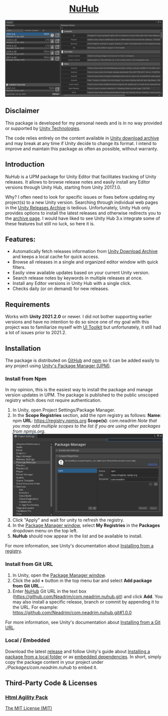 <h1 align="center">
    <a href="https://github.com/Neadrim/com.neadrim.nuhub">
        NuHub
    </a>
</h1>

![](Documentation~/Images/NuHubPreview.png?raw=true)

## Disclaimer

This package is developed for my personal needs and is in no way provided or supported by [Unity Technologies](https://unity.com/).

The code relies entirely on the content available in [Unity download archive](https://unity3d.com/get-unity/download/archive) and may break at any time if Unity decide to change its format. I intend to improve and maintain this package as often as possible, without warranty.

## Introduction

NuHub is a UPM package for Unity Editor that facilitates tracking of Unity releases. It allows to browse release notes and easily install any Editor versions through Unity Hub, starting from Unity 2017.1.0.

Why? I often need to look for specific issues or fixes before updating my project(s) to a new Unity version. Searching through individual web pages in the [Unity Releases Archive](https://unity3d.com/get-unity/download/archive) is tedious. Unfortunately, Unity Hub only provides options to install the latest releases and otherwise redirects you to the [archive page](https://unity3d.com/get-unity/download/archive). I would have liked to see Unity Hub 3.x integrate some of these features but still no luck, so here it is.

## Features:

- Automatically fetch releases information from [Unity Download Archive](https://unity3d.com/get-unity/download/archive) and keeps a local cache for quick access.
- Browse all releases in a single and organized editor window with quick filters.
- Easily view available updates based on your current Unity version.
- Search release notes by keywords in multiple releases at once.
- Install any Editor versions in Unity Hub with a single click.
- Checks daily (or on demand) for new releases.

## Requirements

Works with **Unity 2021.2.0** or newer.
I did not bother supporting earlier versions and have no intention to do so since one of my goal with this project was to familiarize myself with [UI Toolkit](https://docs.unity3d.com/2021.2/Documentation/Manual/UIElements.html) but unfortunately, it still had a lot of issues prior to 2021.2.

## Installation

The package is distributed on [GitHub]() and [npm](https://www.npmjs.com/) so it can be added easily to any project using [Unity's Package Manager (UPM)](https://docs.unity3d.com/2021.2/Documentation/Manual/Packages.html).

### Install from Npm

In my opinion, this is the easiest way to install the package and manage version updates in UPM. The package is published to the public unscoped registry which does not require authentication.

1. In Unity, open Project Settings/Package Manager.
2. In the **Scope Registries** section, add the npm registry as follows:
**Name**: npm
**URL**: https://registry.npmjs.org
**Scope(s)**: com.neadrim
*Note that you may add multiple scopes to the list if you are using other packages from npmjs.org.*
![](Documentation~/Images/NpmScopeSettings.png?raw=true)
3. Click "Apply" and wait for unity to refresh the registry.
4. In the [Package Manager window](https://docs.unity3d.com/2021.2/Documentation/Manual/upm-ui.html), select **My Registries** in the **Packages** dropdown menu on the top left.
5. **NuHub** should now appear in the list and be available to install.

For more information, see Unity's documentation about [Installing from a registry](https://docs.unity3d.com/2021.2/Documentation/Manual/upm-ui-install.html).

### Install from Git URL

1. In Unity, open the [Package Manager window](https://docs.unity3d.com/2021.2/Documentation/Manual/upm-ui.html).
2. Click the add **+** button in the top menu bar and select **Add package from Git URL...**
3. Enter [NuHub](https://github.com/Neadrim/com.neadrim.nuhub) Git URL in the text box (https://github.com/Neadrim/com.neadrim.nuhub.git) and click **Add**.
You may also install a specific release, branch or commit by appending it to the URL.
For example: https://github.com/Neadrim/com.neadrim.nuhub.git#1.0.0

For more information, see Unity's documentation about [Installing from a Git URL](https://docs.unity3d.com/2021.2/Documentation/Manual/upm-ui-giturl.html).

### Local / Embedded

Download the latest [release](https://github.com/Neadrim/com.neadrim.nuhub/releases) and follow Unity's guide about [Installing a package from a local folder](https://docs.unity3d.com/2021.2/Documentation/Manual/upm-ui-local.html) or as [embedded dependencies](https://docs.unity3d.com/2021.2/Documentation/Manual/upm-embed.html). In short, simply copy the package content in your project under *./Packages/com.neadrim.nuhub* to embed it.

## Third-Party Code & Licenses

### [Html Agility Pack](https://github.com/zzzprojects/html-agility-pack)

[The MIT License (MIT)](/Editor/lib/htmlagilitypack/LICENSE.md)